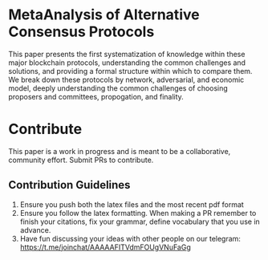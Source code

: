 # MetaAnalysis of Alternative Consensus Protocols

This paper presents the first systematization of knowledge within these major blockchain protocols, understanding the common challenges and solutions, and providing a formal structure within which to compare them. We break down these protocols by network, adversarial, and economic model, deeply understanding the common challenges of choosing proposers and committees, propogation, and finality. 

# Contribute 

This paper is a work in progress and is meant to be a collaborative, community effort. Submit PRs to contribute.

##  Contribution Guidelines
1. Ensure you push both the latex files and the most recent pdf format
2. Ensure you follow the latex formatting. When making a PR remember to finish your citations, fix your grammar, define vocabulary that you use in advance. 
3. Have fun discussing your ideas with other people on our telegram:  https://t.me/joinchat/AAAAAFITVdmFOUgVNuFaGg
